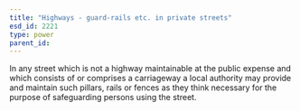 ```yaml
---
title: "Highways - guard-rails etc. in private streets"
esd_id: 2221
type: power
parent_id:  
---
```


In any street which is not a highway maintainable at the public expense and which consists of or comprises a carriageway a local authority may provide and maintain such pillars, rails or fences as they think necessary for the purpose of safeguarding persons using the street.

